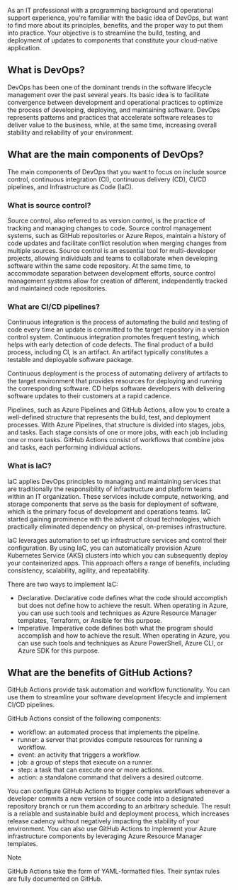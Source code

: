 ﻿As an IT professional with a programming background and operational support experience, you're familiar with the basic idea of DevOps, but want to find more about its principles, benefits, and the proper way to put them into practice. Your objective is to streamline the build, testing, and deployment of updates to components that constitute your cloud-native application. 

## What is DevOps?

DevOps has been one of the dominant trends in the software lifecycle management over the past several years. Its basic idea is to facilitate convergence between development and operational practices to optimize the process of developing, deploying, and maintaining software. DevOps represents patterns and practices that accelerate software releases to deliver value to the business, while, at the same time, increasing overall stability and reliability of your environment. 

## What are the main components of DevOps?

The main components of DevOps that you want to focus on include source control, continuous integration (CI), continuous delivery (CD), CI/CD pipelines, and Infrastructure as Code (IaC).

### What is source control?

Source control, also referred to as version control, is the practice of tracking and managing changes to code. Source control management systems, such as GitHub repositories or Azure Repos, maintain a history of code updates and facilitate conflict resolution when merging changes from multiple sources. Source control is an essential tool for multi-developer projects, allowing individuals and teams to collaborate when developing software within the same code repository. At the same time, to accommodate separation between development efforts, source control management systems allow for creation of different, independently tracked and maintained code repositories.

### What are CI/CD pipelines? 

Continuous integration is the process of automating the build and testing of code every time an update is committed to the target repository in a version control system. Continuous integration promotes frequent testing, which helps with early detection of code defects. The final product of a build process, including CI, is an artifact. An artifact typically constitutes a testable and deployable software package. 

Continuous deployment is the process of automating delivery of artifacts to the target environment that provides resources for deploying and running the corresponding software. CD helps software developers with delivering software updates to their customers at a rapid cadence. 

Pipelines, such as Azure Pipelines and GitHub Actions, allow you to create a well-defined structure that represents the build, test, and deployment processes. With Azure Pipelines, that structure is divided into stages, jobs, and tasks. Each stage consists of one or more jobs, with each job including one or more tasks. GitHub Actions consist of workflows that combine jobs and tasks, each performing individual actions.

### What is IaC?

IaC applies DevOps principles to managing and maintaining services that are traditionally the responsibility of infrastructure and platform teams within an IT organization. These services include compute, networking, and storage components that serve as the basis for deployment of software, which is the primary focus of development and operations teams. IaC started gaining prominence with the advent of cloud technologies, which practically eliminated dependency on physical, on-premises infrastructure.

IaC leverages automation to set up infrastructure services and control their configuration. By using IaC, you can automatically provision Azure Kubernetes Service (AKS) clusters into which you can subsequently deploy your containerized apps. This approach offers a range of benefits, including consistency, scalability, agility, and repeatability.

There are two ways to implement IaC:

- Declarative. Declarative code defines what the code should accomplish but does not define how to achieve the result. When operating in Azure, you can use such tools and techniques as Azure Resource Manager templates, Terraform, or Ansible for this purpose.
- Imperative. Imperative code defines both what the program should accomplish and how to achieve the result. When operating in Azure, you can use such tools and techniques as Azure PowerShell, Azure CLI, or Azure SDK for this purpose.

## What are the benefits of GitHub Actions?

GitHub Actions provide task automation and workflow functionality. You can use them to streamline your software development lifecycle and implement CI/CD pipelines.

GitHub Actions consist of the following components:

- workflow: an automated process that implements the pipeline.
- runner: a server that provides compute resources for running a workflow.
- event: an activity that triggers a workflow.
- job: a group of steps that execute on a runner.
- step: a task that can execute one or more actions.
- action: a standalone command that delivers a desired outcome.

You can configure GitHub Actions to trigger complex workflows whenever a developer commits a new version of source code into a designated repository branch or run them according to an arbitrary schedule. The result is a reliable and sustainable build and deployment process, which increases release cadency without negatively impacting the stability of your environment. You can also use GitHub Actions to implement your Azure infrastructure components by leveraging Azure Resource Manager templates.

> [!NOTE]
> GitHub Actions take the form of YAML-formatted files. Their syntax rules are fully documented on GitHub.
